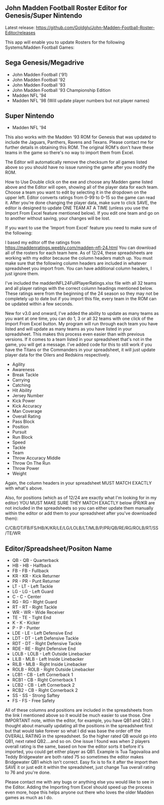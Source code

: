 ## John Madden Football Roster Editor for Genesis/Super Nintendo

Latest release: https://github.com/Goldglv/John-Madden-Football-Roster-Editor/releases

This app will enable you to update Rosters for the following Systems/Madden Football Games:

## **Sega Genesis/Megadrive**
- John Madden Football ('91) 
- John Madden Football '92 
- John Madden Football '93 
- John Madden Football '93 Championship Edition 
- Madden NFL '94 
- Madden NFL '98 (Will update player numbers but not player names)

## **Super Nintendo**
- Madden NFL '94

This also works with the Madden ‘93 ROM for Genesis that was updated to include the Jaguars, Panthers, Ravens and Texans. Please contact me for further details in obtaining this ROM.  The original ROM's don't have these teams in the game so there's no way to import them from Excel.

The Editor will automatically remove the checksum for all games listed above so you should have no issue running the game after you modify the ROM.

How to Use Double click on the exe and choose any Madden game listed above and the Editor will open, showing all of the player data for each team. Choose a team you want to edit by selecting it in the dropdown on the upper left. Editor converts ratings from 0-99 to 0-15 so the game can read it. After you're done changing the player data, make sure to click SAVE, the editor is designed to update ONE TEAM AT A TIME (unless you use the Import From Excel feature mentioned below). If you edit one team and go on to another without saving, your changes will be lost.

If you want to use the 'Import from Excel' feature you need to make sure of the following:

I based my editor off the ratings from https://maddenratings.weebly.com/madden-nfl-24.html You can download all of the rosters for each team here. As of 12/24, these spreadsheets are working with my editor because the column headers match up. You must make sure that the following column headers are included in whatever spreadsheet you import from. You can have additional column headers, I just ignore them.

I've included the maddenNFL24FullPlayerRatings.xlsx file with all 32 teams and all player ratings with the correct column headings mentioned below.  These ratings were from the beginning of the 24 season so they may not be completely up to date but if you import this file, every team in the ROM can be updated within a few seconds.  

New for v3.0 and onward, I've added the ability to update as many teams as you want at one time, you can do 1, 3 or all 32 teams with one click of the Import From Excel button.  My program will run through each team you have listed and will update as many teams as you have listed in your spreadsheet.  This makes this process even easier than with previous versions.  If it comes to a team listed in your spreadsheet that's not in the game, you will get a message.  I've added code for this to still work if you have the Titans or the Commanders in your spreadsheet, it will just update player data for the Oilers and Redskins respectively.

- Agility
- Awareness
- Break Tackle
- Carrying
- Catching
- Hit Ability
- Jersey Number 
- Kick Power
- Kick Accuracy
- Man Coverage
- Overall Rating
- Pass Block
- Position
- Pursuit
- Run Block
- Speed
- Tackle
- Team
- Throw Accuracy Middle
- Throw On The Run
- Throw Power
- Weight

Again, the column headers in your spreadsheet MUST MATCH EXACTLY with what's above.

Also, for positions (which as of 12/24 are exactly what I'm looking for in my editor) YOU MUST MAKE SURE THEY MATCH EXACTLY below (PR/KR are not included in the spreadsheets so you can either update them manually within the editor or add them to your spreadsheet after you've downloaded them):

C/CB/DT/FB/FS/HB/K/KR/LE/LG/LOLB/LT/MLB/P/PR/QB/RE/RG/ROLB/RT/SS/TE/WR

## **Editor/Spreadsheet/Positon Name**

- QB - QB - Quarterback
- HB - HB - Halfback
- FB - FB - Fullback
- KR - KR - Kick Returner
- PR - PR - Punt Returner
- LT - LT - Left Tackle
- LG - LG - Left Guard
- C - C - Center
- RG - RG - RIght Guard
- RT - RT - Right Tackle
- WR - WR - Wide Receiver
- TE - TE - Tight End
- K - K - Kicker
- P - P - Punter
- LDE - LE - Left Defensive End
- LDT - DT - Left Defensive Tackle
- RDT - DT - Right Defensive Tackle
- RDE - RE - Right Defensive End
- LOLB - LOLB - Left Outside Linebacker
- LILB - MLB - Left Inside Linebacker
- RILB - MLB - Right Inside Linebacker
- ROLB - ROLB - Right Outside Linebacker
- LCB1 - CB - Left Cornerback 1
- RCB1 - CB - Right Cornerback 1
- LCB2 - CB - Left Cornerback 2
- RCB2 - CB - Right Cornerback 2
- SS - SS - Strong Saftey
- FS - FS - Free Safety


All of these columns and positions are included in the spreadsheets from the link I mentioned above so it would be much easier to use those. One IMPORTANT note, within the editor, for example, you have QB1 and QB2. I thought about manually updating all the positions in the spreadsheet first but that would take forever so what I did was base the order off the OVERALL RATING in the spreadsheet. So the higher rated QB would go into QB1, next rated QB2....and so on. One issue I found was when 2 players overall rating is the same, based on how the editor sorts it before it's imported, you could get either player as QB1. Example is Tua Tagovailoa and Teddy Bridgewater are both rated 75 so sometimes the editor makes Bridgewater QB1 which isn't correct. Easy fix is to fix it after the import then SAVE it or just edit it within the spreadsheet, just change Tua overall rating to 76 and you're done.

Please contact me with any bugs or anything else you would like to see in the Editor. Adding the Importing from Excel should speed up the process even more, hope this helps anyone out there who loves the older Madden games as much as I do.
